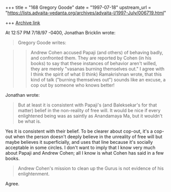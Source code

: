 +++
title = "168 Gregory Goode"
date = "1997-07-18"
upstream_url = "https://lists.advaita-vedanta.org/archives/advaita-l/1997-July/006719.html"

+++
[Archive link](https://lists.advaita-vedanta.org/archives/advaita-l/1997-July/006719.html)

At 12:57 PM 7/18/97 -0400, Jonathan Bricklin wrote:
>Gregory Goode writes:

>>Andrew Cohen accused Papaji (and others) of behaving badly, and confronted
>>them.  They are reported by Cohen (in his books) to say that these
>instances of behavior aren't willed, they are merely "vasanas burning
themselves
>>out."
>>I agree with I think the spirit of what (I think) Ramakrishnan wrote, that
>>this kind of talk ("burning themselves out") sounds like an excuse, a cop
>>out by someone who knows better!

Jonathan wrote:

>But at least it is consistent with Papaji's (and Baleksekar's for that
>matter) belief in the non-reality of free will.  It would be nice if every
>enlightened being was as saintly as Anandamaya Ma, but it wouldn't be what
>is.

Yes it is consistent with their belief.  To be clearer about cop-out, it's
a cop-out when the person doesn't deeply believe in the unreality of free
will but maybe believes it superficially, and uses that line because it's
socially acceptable in some circles.  I don't want to imply that I know
very much about Papaji and Andrew Cohen; all I know is what Cohen has
said in a few books.

>Andrew Cohen's mission to clean up the Gurus is not evidence of his
>enlightenment.

Agree.

